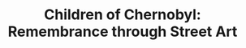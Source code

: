 ---
title:  "Children of Chernobyl: Remembrance through Street Art"
category: ['pop']
classes: ['embed','iframe','arcgis']
excerpt: "Street art is an avenue for message broadcasting, which often speaks for the disenfranchised . "
description: "Although Pripyat, the city nearest to the Chernobyl disaster, has been abandoned by its citizens, the city carries on. It does so partly through artists’ street art murals. Street art is meant to be viewed, and keeping in mind the fact that Pripyat is a subject of political and social discourse, the artists most likely intend to convey a message about Pripyat’s history. There are certain themes found among the murals that the artists look for Pripyat visitors to reflect upon, such as shadows of people and children. "
header:
  # overlay_image: /assets/images/soto-avina.jpg
  teaser: assets/images/soto-avina.jpg
contributors:
    - name: Vladimir Soto-Avina
      bio: "'23 intends on majoring in Computer Science and is from Denver, CO."
embed:
  type: arcgis
  id: 1inye10
  url: https://arcg.is/1inye10
---